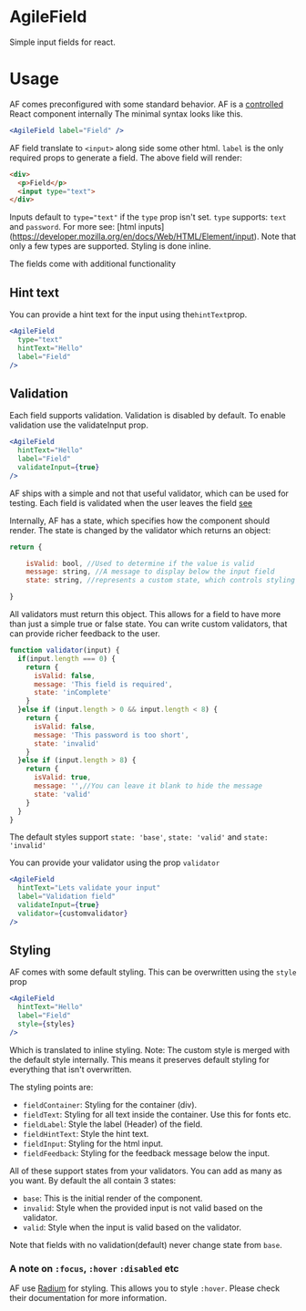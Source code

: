 # AgileField
Simple input fields for react.

# Usage
AF comes preconfigured with some standard behavior.
AF is a [controlled](https://facebook.github.io/react/docs/forms.html#controlled-components) React component internally
The minimal syntax looks like this.
```jsx
<AgileField label="Field" />

```

AF field translate to `<input>` along side some other html.
`label` is the only required props to generate a field.
The above field will render:
```html
<div>
  <p>Field</p>
  <input type="text">
</div>

```
Inputs default to `type="text"` if the `type` prop isn't set.
`type` supports: `text` and `password`.
For more see: [html inputs] (https://developer.mozilla.org/en/docs/Web/HTML/Element/input).
Note that only a few types are supported.
Styling is done inline.

The fields come with additional functionality

## Hint text
You can provide a hint text for the input using the`hintText`prop.
```jsx
<AgileField
  type="text"
  hintText="Hello"
  label="Field"
/>

```

## Validation
Each field supports validation.
Validation is disabled by default.
To enable validation use the validateInput prop.
```jsx
<AgileField
  hintText="Hello"
  label="Field"
  validateInput={true}
/>

```
AF ships with a simple and not that useful validator, which can be used for testing.
Each field is validated when the user leaves the field [see](https://facebook.github.io/react/docs/events.html#focus-events)

Internally, AF has a state, which specifies how the component should render.
The state is changed by the validator which returns an object:
```javascript
return {

    isValid: bool, //Used to determine if the value is valid
    message: string, //A message to display below the input field
    state: string, //represents a custom state, which controls styling

}

```
All validators must return this object.
This allows for a field to have more than just a simple true or false state.
You can write custom validators, that can provide richer feedback to the user.
```javascript
function validator(input) {
  if(input.length === 0) {
    return {
      isValid: false,
      message: 'This field is required',
      state: 'inComplete'
    }
  }else if (input.length > 0 && input.length < 8) {
    return {
      isValid: false,
      message: 'This password is too short',
      state: 'invalid'
    }
  }else if (input.length > 8) {
    return {
      isValid: true,
      message: '',//You can leave it blank to hide the message
      state: 'valid'
    }
  }
}
```
The default styles support `state: 'base'`, `state: 'valid'` and `state: 'invalid'`

You can provide your validator using the prop `validator`
```jsx
<AgileField
  hintText="Lets validate your input"
  label="Validation field"
  validateInput={true}
  validator={customvalidator}
/>

```

## Styling
AF comes with some default styling. This can be overwritten using the `style` prop
```jsx
<AgileField
  hintText="Hello"
  label="Field"
  style={styles}
/>

```
Which is translated to inline styling.
Note: The custom style is merged with the default style internally. This means it preserves default styling for everything that isn't overwritten.

The styling points are:
* `fieldContainer`: Styling for the container (div).
* `fieldText`: Styling for all text inside the container. Use this for fonts etc.
* `fieldLabel`: Style the label (Header) of the field.
* `fieldHintText`: Style the hint text.
* `fieldInput`: Styling for the html input.
* `fieldFeedback`: Styling for the feedback message below the input.

All of these support states from your validators. You can add as many as you want.
By default the all contain 3 states:
* `base`: This is the initial render of the component.
* `invalid`: Style when the provided input is not valid based on the validator.
* `valid`: Style when the input is valid based on the validator.

Note that fields with no validation(default) never change state from `base`.

### A note on `:focus`, `:hover` `:disabled` etc
AF use [Radium](http://formidable.com/open-source/radium/) for styling. This allows you to style `:hover`. Please check their documentation for more information.
